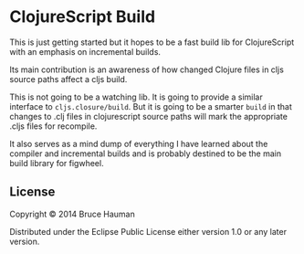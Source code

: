 # ClojureScript Build

This is just getting started but it hopes to be a fast build lib for
ClojureScript with an emphasis on incremental builds.

Its main contribution is an awareness of how changed Clojure files in
cljs source paths affect a cljs build.

This is not going to be a watching lib. It is going to provide a
similar interface to `cljs.closure/build`. But it is going to be a
smarter `build` in that changes to .clj files in clojurescript source
paths will mark the appropriate .cljs files for recompile.

It also serves as a mind dump of everything I have learned about the
compiler and incremental builds and is probably destined to be the
main build library for figwheel.

## License

Copyright © 2014 Bruce Hauman

Distributed under the Eclipse Public License either version 1.0 or any
later version.
